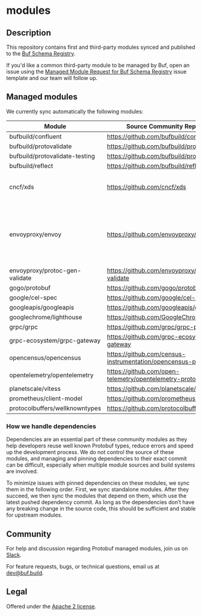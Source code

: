 # modules

## Description

This repository contains first and third-party modules synced and published to the [Buf Schema Registry][bsr].

If you'd like a common third-party module to be managed by Buf, open an issue using the [Managed Module Request for Buf 
Schema Registry][issue-template] issue template and our team will follow up.

## Managed modules

We currently sync automatically the following modules:

| Module | Source Community Repository | Depends on |
|---|---|---|
| bufbuild/confluent | https://github.com/bufbuild/confluent-proto |  |
| bufbuild/protovalidate | https://github.com/bufbuild/protovalidate |  |
| bufbuild/protovalidate-testing | https://github.com/bufbuild/protovalidate | - bufbuild/protovalidate |
| bufbuild/reflect | https://github.com/bufbuild/reflect | |
| cncf/xds | https://github.com/cncf/xds | - envoyproxy/protoc-gen-validate<br>- google/cel-spec<br>- googleapis/googleapis |
| envoyproxy/envoy | https://github.com/envoyproxy/envoy | - cncf/xds<br>- envoyproxy/protoc-gen-validate<br>- googleapis/googleapis<br>- opencensus/opencensus<br>- opentelemetry/opentelemetry<br>- prometheus/client-model |
| envoyproxy/protoc-gen-validate | https://github.com/envoyproxy/protoc-gen-validate |  |
| gogo/protobuf | https://github.com/gogo/protobuf |  |
| google/cel-spec | https://github.com/google/cel-spec | - googleapis/googleapis |
| googleapis/googleapis | https://github.com/googleapis/googleapis |  |
| googlechrome/lighthouse | https://github.com/GoogleChrome/lighthouse |  |
| grpc/grpc | https://github.com/grpc/grpc-proto | - googleapis/googleapis |
| grpc-ecosystem/grpc-gateway | https://github.com/grpc-ecosystem/grpc-gateway |  |
| opencensus/opencensus | https://github.com/census-instrumentation/opencensus-proto |  |
| opentelemetry/opentelemetry | https://github.com/open-telemetry/opentelemetry-proto |  |
| planetscale/vitess | https://github.com/planetscale/vitess-types |  |
| prometheus/client-model | https://github.com/prometheus/client_model |  |
| protocolbuffers/wellknowntypes | https://github.com/protocolbuffers/protobuf |  |

### How we handle dependencies

Dependencies are an essential part of these community modules as they help developers reuse well
known Protobuf types, reduce errors and speed up the development process. We do not control the
source of these modules, and managing and pinning dependencies to their exact commit can be
difficult, especially when multiple module sources and build systems are involved.

To minimize issues with pinned dependencies on these modules, we sync them in the following order.
First, we sync standalone modules. After they succeed, we then sync the modules that depend on them,
which use the latest pushed dependency commit. As long as the dependencies don’t have any breaking
change in the source code, this should be sufficient and stable for upstream modules.

## Community

For help and discussion regarding Protobuf managed modules, join us on
[Slack][slack].

For feature requests, bugs, or technical questions, email us at [dev@buf.build](dev@buf.build).

## Legal

Offered under the [Apache 2 license][license].

[bsr]: https://buf.build/explore 
[issue-template]: https://github.com/bufbuild/modules/issues/new?template=managed-module-request-for-buf-schema-registry.md
[license]: https://github.com/bufbuild/modules/blob/main/LICENSE
[slack]: https://buf.build/links/slack

